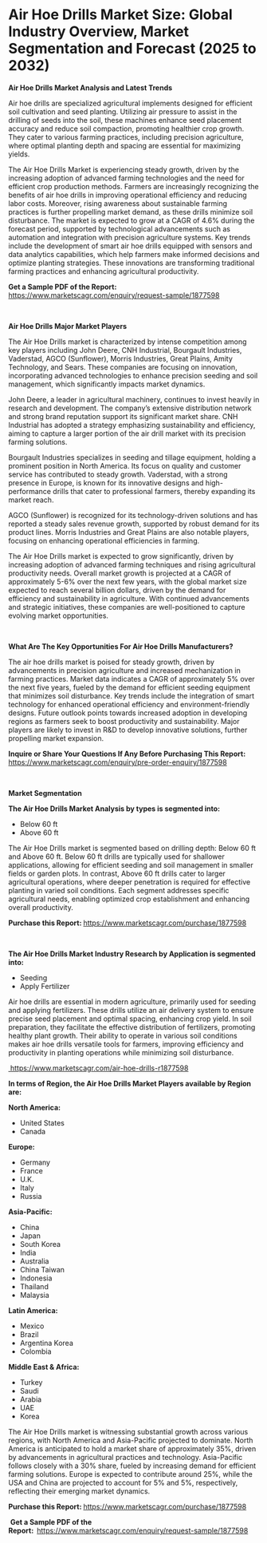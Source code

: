 <p><h1>Air Hoe Drills Market Size: Global Industry Overview, Market Segmentation and Forecast (2025 to 2032)</h1></p><p><strong>Air Hoe Drills Market Analysis and Latest Trends</strong></p>
<p><p>Air hoe drills are specialized agricultural implements designed for efficient soil cultivation and seed planting. Utilizing air pressure to assist in the drilling of seeds into the soil, these machines enhance seed placement accuracy and reduce soil compaction, promoting healthier crop growth. They cater to various farming practices, including precision agriculture, where optimal planting depth and spacing are essential for maximizing yields.</p><p>The Air Hoe Drills Market is experiencing steady growth, driven by the increasing adoption of advanced farming technologies and the need for efficient crop production methods. Farmers are increasingly recognizing the benefits of air hoe drills in improving operational efficiency and reducing labor costs. Moreover, rising awareness about sustainable farming practices is further propelling market demand, as these drills minimize soil disturbance. The market is expected to grow at a CAGR of 4.6% during the forecast period, supported by technological advancements such as automation and integration with precision agriculture systems. Key trends include the development of smart air hoe drills equipped with sensors and data analytics capabilities, which help farmers make informed decisions and optimize planting strategies. These innovations are transforming traditional farming practices and enhancing agricultural productivity.</p></p>
<p><strong>Get a Sample PDF of the Report:&nbsp;</strong> <a href="https://www.marketscagr.com/enquiry/request-sample/1877598?utm_campaign=2194&utm_medium=2&utm_source=Github&utm_content=ia&utm_term=12042025&utm_id=air-hoe-drills">https://www.marketscagr.com/enquiry/request-sample/1877598</a></p>
<p>&nbsp;</p>
<p><strong>Air Hoe Drills Major Market Players</strong></p>
<p><p>The Air Hoe Drills market is characterized by intense competition among key players including John Deere, CNH Industrial, Bourgault Industries, Vaderstad, AGCO (Sunflower), Morris Industries, Great Plains, Amity Technology, and Sears. These companies are focusing on innovation, incorporating advanced technologies to enhance precision seeding and soil management, which significantly impacts market dynamics.</p><p>John Deere, a leader in agricultural machinery, continues to invest heavily in research and development. The company’s extensive distribution network and strong brand reputation support its significant market share. CNH Industrial has adopted a strategy emphasizing sustainability and efficiency, aiming to capture a larger portion of the air drill market with its precision farming solutions.</p><p>Bourgault Industries specializes in seeding and tillage equipment, holding a prominent position in North America. Its focus on quality and customer service has contributed to steady growth. Vaderstad, with a strong presence in Europe, is known for its innovative designs and high-performance drills that cater to professional farmers, thereby expanding its market reach.</p><p>AGCO (Sunflower) is recognized for its technology-driven solutions and has reported a steady sales revenue growth, supported by robust demand for its product lines. Morris Industries and Great Plains are also notable players, focusing on enhancing operational efficiencies in farming.</p><p>The Air Hoe Drills market is expected to grow significantly, driven by increasing adoption of advanced farming techniques and rising agricultural productivity needs. Overall market growth is projected at a CAGR of approximately 5-6% over the next few years, with the global market size expected to reach several billion dollars, driven by the demand for efficiency and sustainability in agriculture. With continued advancements and strategic initiatives, these companies are well-positioned to capture evolving market opportunities.</p></p>
<p>&nbsp;</p>
<p><strong>What Are The Key Opportunities For Air Hoe Drills Manufacturers?</strong></p>
<p><p>The air hoe drills market is poised for steady growth, driven by advancements in precision agriculture and increased mechanization in farming practices. Market data indicates a CAGR of approximately 5% over the next five years, fueled by the demand for efficient seeding equipment that minimizes soil disturbance. Key trends include the integration of smart technology for enhanced operational efficiency and environment-friendly designs. Future outlook points towards increased adoption in developing regions as farmers seek to boost productivity and sustainability. Major players are likely to invest in R&D to develop innovative solutions, further propelling market expansion.</p></p>
<p><strong>Inquire or Share Your Questions If Any Before Purchasing This Report:</strong> <a href="https://www.marketscagr.com/enquiry/pre-order-enquiry/1877598?utm_campaign=2194&utm_medium=2&utm_source=Github&utm_content=ia&utm_term=12042025&utm_id=air-hoe-drills">https://www.marketscagr.com/enquiry/pre-order-enquiry/1877598</a></p>
<p>&nbsp;</p>
<p><strong>Market Segmentation</strong></p>
<p><strong>The Air Hoe Drills Market Analysis by types is segmented into:</strong></p>
<p><ul><li>Below 60 ft</li><li>Above 60 ft</li></ul></p>
<p><p>The Air Hoe Drills market is segmented based on drilling depth: Below 60 ft and Above 60 ft. Below 60 ft drills are typically used for shallower applications, allowing for efficient seeding and soil management in smaller fields or garden plots. In contrast, Above 60 ft drills cater to larger agricultural operations, where deeper penetration is required for effective planting in varied soil conditions. Each segment addresses specific agricultural needs, enabling optimized crop establishment and enhancing overall productivity.</p></p>
<p><strong>Purchase this Report:&nbsp;</strong><a href="https://www.marketscagr.com/purchase/1877598?utm_campaign=2194&utm_medium=2&utm_source=Github&utm_content=ia&utm_term=12042025&utm_id=air-hoe-drills">https://www.marketscagr.com/purchase/1877598</a></p>
<p>&nbsp;</p>
<p><strong>The Air Hoe Drills Market Industry Research by Application is segmented into:</strong></p>
<p><ul><li>Seeding</li><li>Apply Fertilizer</li></ul></p>
<p><p>Air hoe drills are essential in modern agriculture, primarily used for seeding and applying fertilizers. These drills utilize an air delivery system to ensure precise seed placement and optimal spacing, enhancing crop yield. In soil preparation, they facilitate the effective distribution of fertilizers, promoting healthy plant growth. Their ability to operate in various soil conditions makes air hoe drills versatile tools for farmers, improving efficiency and productivity in planting operations while minimizing soil disturbance.</p></p>
<p><a href="https://www.marketscagr.com/air-hoe-drills-r1877598?utm_campaign=2194&utm_medium=2&utm_source=Github&utm_content=ia&utm_term=12042025&utm_id=air-hoe-drills">&nbsp;https://www.marketscagr.com/air-hoe-drills-r1877598</a></p>
<p><strong>In terms of Region, the Air Hoe Drills Market Players available by Region are:</strong></p>
<p>
    <p> <strong> North America: </strong>
        <ul>
            <li>United States</li>
            <li>Canada</li>
        </ul>
        </p> 
    <p> <strong> Europe: </strong>
        <ul>
            <li>Germany</li>
            <li>France</li>
            <li>U.K.</li>
            <li>Italy</li>
            <li>Russia</li>
        </ul>
        </p> 
    <p> <strong> Asia-Pacific: </strong>
        <ul>
            <li>China</li>
            <li>Japan</li>
            <li>South Korea</li>
            <li>India</li>
            <li>Australia</li>
            <li>China Taiwan</li>
            <li>Indonesia</li>
            <li>Thailand</li>
            <li>Malaysia</li>
        </ul>
        </p> 
    <p> <strong> Latin America: </strong>
        <ul>
            <li>Mexico</li>
            <li>Brazil</li>
            <li>Argentina Korea</li>
            <li>Colombia</li>
        </ul>
        </p> 
    <p> <strong> Middle East & Africa: </strong>
        <ul>
            <li>Turkey</li>
            <li>Saudi</li>
            <li>Arabia</li>
            <li>UAE</li>
            <li>Korea</li>
        </ul>
    </p>
    </p>
<p><p>The Air Hoe Drills market is witnessing substantial growth across various regions, with North America and Asia-Pacific projected to dominate. North America is anticipated to hold a market share of approximately 35%, driven by advancements in agricultural practices and technology. Asia-Pacific follows closely with a 30% share, fueled by increasing demand for efficient farming solutions. Europe is expected to contribute around 25%, while the USA and China are projected to account for 5% and 5%, respectively, reflecting their emerging market dynamics.</p></p>
<p><strong>Purchase this Report: </strong><a href="https://www.marketscagr.com/purchase/1877598?utm_campaign=2194&utm_medium=2&utm_source=Github&utm_content=ia&utm_term=12042025&utm_id=air-hoe-drills">https://www.marketscagr.com/purchase/1877598</a></p>
<p>&nbsp;<strong>Get a Sample PDF of the Report:&nbsp;&nbsp;</strong><a href="https://www.marketscagr.com/enquiry/request-sample/1877598?utm_campaign=2194&utm_medium=2&utm_source=Github&utm_content=ia&utm_term=12042025&utm_id=air-hoe-drills">https://www.marketscagr.com/enquiry/request-sample/1877598</a></p>
<p><strong></strong></p>
<p><p></p><p></p><p></p></p>